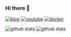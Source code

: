 ### Hi there 👋

<!--
**ByeongUkChoi/ByeongUkChoi** is a ✨ _special_ ✨ repository because its `README.md` (this file) appears on your GitHub profile.

Here are some ideas to get you started:

- 🔭 I’m currently working on ...
- 🌱 I’m currently learning ...
- 👯 I’m looking to collaborate on ...
- 🤔 I’m looking for help with ...
- 💬 Ask me about ...
- 📫 How to reach me: ...
- 😄 Pronouns: ...
- ⚡ Fun fact: ...
-->

[![blog](https://img.shields.io/badge/blog-unhosted.tistory.com-green?logo=rss&link=naver.com)](https://unhosted.tistory.com)
[![youtube](https://img.shields.io/badge/youtube-channel-red?logo=youtube)](https://www.youtube.com/channel/UCMxtA1dfj4mpfI6mYgGrrQw)
[![docker](https://img.shields.io/badge/docker-hub-blue?logo=docker)](https://hub.docker.com/u/cbw0916)

![github stats](https://github-readme-stats.vercel.app/api?username=ByeongUkChoi&show_icons=true)
![github stats](https://github-readme-stats.vercel.app/api/top-langs/?username=ByeongUkChoi&layout=compact&hide=html,css)
